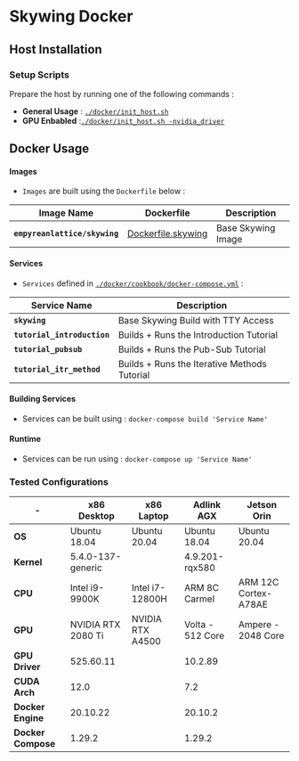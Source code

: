 # Skywing Docker 

## Host Installation 

### Setup Scripts
Prepare the host by running one of the following commands :
- **General Usage** : [`./docker/init_host.sh`](https://github.com/mvancleaver/Skywing/blob/docker/docker/init_host.sh)
- **GPU Enbabled** :[`./docker/init_host.sh -nvidia_driver`](https://github.com/mvancleaver/Skywing/blob/docker/docker/init_host.sh)


## Docker Usage

#### Images
- `Images` are built using the `Dockerfile` below :

| Image Name                      | Dockerfile                  | Description                                   |
|---                              |---                          |---                                            |
| **`empyreanlattice/skywing`**   | [Dockerfile.skywing]        | Base Skywing Image                            |

[Dockerfile.skywing]:https://github.com/mvancleaver/Skywing/blob/docker/docker/Dockerfile.skywing

#### Services
- `Services` defined in [`./docker/cookbook/docker-compose.yml`](https://github.com/mvancleaver/Skywing/blob/docker/docker/cookbook/docker-compose.yml) :

| Service Name                    | Description                                   |
|---                              |---                                            |
| **`skywing`**                   | Base Skywing Build with TTY Access            |
| **`tutorial_introduction`**     | Builds + Runs the Introduction Tutorial       |
| **`tutorial_pubsub`**           | Builds + Runs the Pub-Sub Tutorial            |
| **`tutorial_itr_method`**       | Builds + Runs the Iterative Methods Tutorial  |

#### Building Services 
- Services can be built using : `docker-compose build 'Service Name' `

#### Runtime
- Services can be run using : `docker-compose up 'Service Name' `

### Tested Configurations

| -                  | x86 Desktop        | x86 Laptop          | Adlink AGX          | Jetson Orin           |
|---                 |---                 |---                  |---                  |---                    |
| **OS**             | Ubuntu 18.04       | Ubuntu 20.04        | Ubuntu 18.04        | Ubuntu 20.04          |
| **Kernel**         | 5.4.0-137-generic  |                     | 4.9.201-rqx580      |                       |
| **CPU**            | Intel i9-9900K     | Intel i7-12800H     | ARM 8C Carmel       | ARM 12C Cortex-A78AE  |
| **GPU**            | NVIDIA RTX 2080 Ti | NVIDIA RTX A4500    | Volta - 512 Core    | Ampere - 2048 Core    |
| **GPU Driver**     | 525.60.11          |                     | 10.2.89             |                       |
| **CUDA Arch**      | 12.0               |                     | 7.2                 |                       |
| **Docker Engine**  | 20.10.22           |                     | 20.10.2             |                       |
| **Docker Compose** | 1.29.2             |                     | 1.29.2              |                       |







